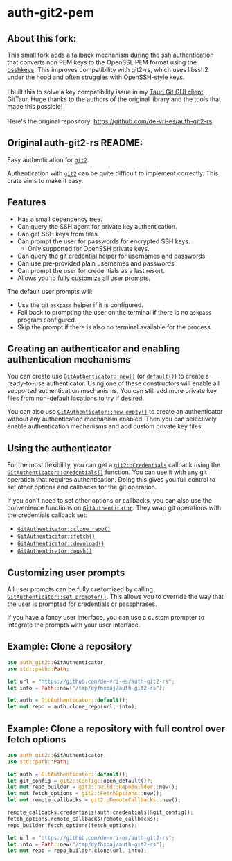# auth-git2-pem
## About this fork:
This small fork adds a fallback mechanism during the ssh authentication that converts non PEM keys to the OpenSSL PEM format using the [osshkeys](https://github.com/Leo1003/rust-osshkeys). This improves compatibility with git2-rs, which uses libssh2 under the hood and often struggles with OpenSSH-style keys.
<br>
<br>
I built this to solve a key compatibility issue in my [Tauri Git GUI client](https://github.com/Stiff-Rock/GitTaur), GitTaur. Huge thanks to the authors of the original library and the tools that made this possible!
<br>
<br>
Here's the original repository: https://github.com/de-vri-es/auth-git2-rs
<br>
## Original auth-git2-rs README:
Easy authentication for [`git2`].

Authentication with [`git2`] can be quite difficult to implement correctly.
This crate aims to make it easy.

## Features

* Has a small dependency tree.
* Can query the SSH agent for private key authentication.
* Can get SSH keys from files.
* Can prompt the user for passwords for encrypted SSH keys.
    * Only supported for OpenSSH private keys.
* Can query the git credential helper for usernames and passwords.
* Can use pre-provided plain usernames and passwords.
* Can prompt the user for credentials as a last resort.
* Allows you to fully customize all user prompts.

The default user prompts will:
* Use the git `askpass` helper if it is configured.
* Fall back to prompting the user on the terminal if there is no `askpass` program configured.
* Skip the prompt if there is also no terminal available for the process.

## Creating an authenticator and enabling authentication mechanisms

You can create use [`GitAuthenticator::new()`] (or [`default()`][`GitAuthenticator::default()`]) to create a ready-to-use authenticator.
Using one of these constructors will enable all supported authentication mechanisms.
You can still add more private key files from non-default locations to try if desired.

You can also use [`GitAuthenticator::new_empty()`] to create an authenticator without any authentication mechanism enabled.
Then you can selectively enable authentication mechanisms and add custom private key files.

## Using the authenticator

For the most flexibility, you can get a [`git2::Credentials`] callback using the [`GitAuthenticator::credentials()`] function.
You can use it with any git operation that requires authentication.
Doing this gives you full control to set other options and callbacks for the git operation.

If you don't need to set other options or callbacks, you can also use the convenience functions on [`GitAuthenticator`].
They wrap git operations with the credentials callback set:

* [`GitAuthenticator::clone_repo()`]
* [`GitAuthenticator::fetch()`]
* [`GitAuthenticator::download()`]
* [`GitAuthenticator::push()`]

## Customizing user prompts

All user prompts can be fully customized by calling [`GitAuthenticator::set_prompter()`].
This allows you to override the way that the user is prompted for credentials or passphrases.

If you have a fancy user interface, you can use a custom prompter to integrate the prompts with your user interface.

## Example: Clone a repository

```rust
use auth_git2::GitAuthenticator;
use std::path::Path;

let url = "https://github.com/de-vri-es/auth-git2-rs";
let into = Path::new("/tmp/dyfhxoaj/auth-git2-rs");

let auth = GitAuthenticator::default();
let mut repo = auth.clone_repo(url, into);
```

## Example: Clone a repository with full control over fetch options

```rust
use auth_git2::GitAuthenticator;
use std::path::Path;

let auth = GitAuthenticator::default();
let git_config = git2::Config::open_default()?;
let mut repo_builder = git2::build::RepoBuilder::new();
let mut fetch_options = git2::FetchOptions::new();
let mut remote_callbacks = git2::RemoteCallbacks::new();

remote_callbacks.credentials(auth.credentials(&git_config));
fetch_options.remote_callbacks(remote_callbacks);
repo_builder.fetch_options(fetch_options);

let url = "https://github.com/de-vri-es/auth-git2-rs";
let into = Path::new("/tmp/dyfhxoaj/auth-git2-rs");
let mut repo = repo_builder.clone(url, into);
```

[`git2`]: https://docs.rs/git2
[`GitAuthenticator`]: https://docs.rs/auth-git2/latest/auth_git2/struct.GitAuthenticator.html
[`GitAuthenticator::new()`]: https://docs.rs/auth-git2/latest/auth_git2/struct.GitAuthenticator.html#method.new
[`GitAuthenticator::default()`]: https://docs.rs/auth-git2/latest/auth_git2/struct.GitAuthenticator.html#method.default
[`GitAuthenticator::new_empty()`]: https://docs.rs/auth-git2/latest/auth_git2/struct.GitAuthenticator.html#method.new_empty
[`git2::Credentials`]: https://docs.rs/git2/latest/git2/type.Credentials.html
[`GitAuthenticator::credentials()`]: https://docs.rs/auth-git2/latest/auth_git2/struct.GitAuthenticator.html#method.credentials
[`GitAuthenticator::clone_repo()`]: https://docs.rs/auth-git2/latest/auth_git2/struct.GitAuthenticator.html#method.clone_repo
[`GitAuthenticator::fetch()`]: https://docs.rs/auth-git2/latest/auth_git2/struct.GitAuthenticator.html#method.fetch
[`GitAuthenticator::push()`]: https://docs.rs/auth-git2/latest/auth_git2/struct.GitAuthenticator.html#method.push
[`GitAuthenticator::download()`]: https://docs.rs/auth-git2/latest/auth_git2/struct.GitAuthenticator.html#method.download
[`GitAuthenticator::set_prompter()`]: https://docs.rs/auth-git2/latest/auth_git2/struct.GitAuthenticator.html#method.set_prompter
